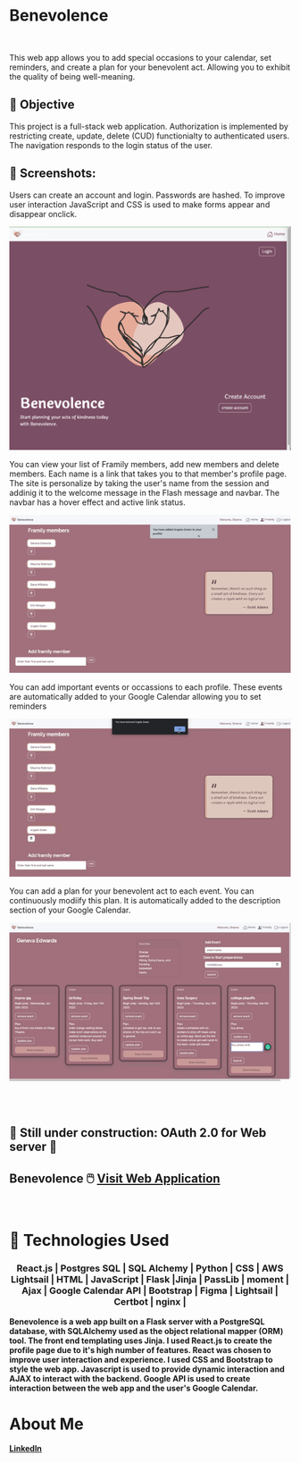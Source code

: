 # Benevolence
<br>

<p>This web app allows you to add special occasions to your calendar, set reminders, and create a plan for your benevolent act. Allowing
you to exhibit the quality of being well-meaning.

## 🎯 Objective 

<p>This project is a full-stack  web application. Authorization is implemented by restricting create, update, delete (CUD)
functionialty to authenticated users. The navigation responds to the login status of the user.

## 	:movie_camera: Screenshots:
 
<p>Users can create an account and login. Passwords are hashed. To improve user interaction JavaScript and CSS is used to make forms appear and disappear onclick.
 
![](https://github.com/ShannaSmith/benevolence/blob/main/static/images/benevolence%20landing%20page.png)
 
<p>You can view your list of Framily members, add new members and delete members. Each name is a link that takes you to that member's profile page.
 The site is personalize by taking the user's name from the session and addinig it to the welcome message in the Flash message and navbar.
 The navbar has a hover effect and active link status.

![](https://github.com/ShannaSmith/benevolence/blob/main/static/images/gif1%20file.gif)
 
 <p>You can add important events or occassions to each profile. These events are automatically added to your Google Calendar allowing you to set reminders 
  

![](https://github.com/ShannaSmith/benevolence/blob/main/static/images/gif2%20file.gif)
  
  <p> You can add a plan for your benevolent act to each event. You can continuously modiify this plan. It is automatically added to the description section of your Google Calendar.

![](https://github.com/ShannaSmith/benevolence/blob/main/static/images/gif3%20file.gif)

<br>
<br>
   
 
 ## :construction: Still under construction: OAuth 2.0 for Web server :construction:

## Benevolence 🖱️ [Visit Web Application](https:/mybenevolence.com/) 
<br>

# 💾 Technologies Used
 <h3 align="center">React.js | Postgres SQL | SQL Alchemy | Python | CSS | AWS Lightsail | HTML | JavaScript | Flask |Jinja | PassLib | moment | Ajax | Google Calendar API | Bootstrap | Figma | Lightsail | Certbot | nginx | </h3>
<b>
Benevolence is a web app built on a Flask server with a PostgreSQL database, with SQLAlchemy used as the object relational mapper (ORM) tool. The front end templating uses Jinja. I used React.js to create the profile page due to it's high number of features. React was chosen to improve user interaction and experience. I used CSS and Bootstrap to style the web app. Javascript is used to provide dynamic interaction and AJAX to interact with the backend. Google API is used to create interaction between the web app and the user's Google Calendar. 
 <br>
 
 # About Me  
 [LinkedIn](https://www.linkedin.com/in/shanna-smith-full-stack-dev/) 
 
 <br>

